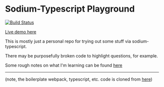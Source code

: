 # Sodium-Typescript Playground

[![Build Status](https://travis-ci.org/dakom/sodium-typescript-playground.svg?branch=master)](https://travis-ci.org/dakom/sodium-typescript-playground)

[Live demo here](https://dakom.github.io/sodium-typescript-playground)

This is mostly just a personal repo for trying out some stuff via sodium-typescript. 

There may be purposefully broken code to highlight questions, for example.

Some rough notes on what I'm learning can be found [here](Notes.md)

----

(note, the boilerplate webpack, typescript, etc. code is cloned from [here](https://github.com/dakom/html5-boilerplate/tree/barebones))